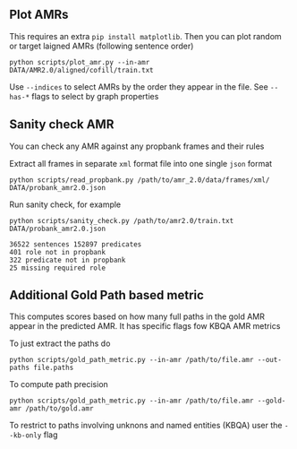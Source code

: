 ## Plot AMRs

This requires an extra `pip install matplotlib`. Then you can plot random or
target laigned AMRs (following sentence order)

```
python scripts/plot_amr.py --in-amr DATA/AMR2.0/aligned/cofill/train.txt
```

Use `--indices` to select AMRs by the order they appear in the file. See
`--has-*` flags to select by graph properties

## Sanity check AMR 

You can check any AMR against any propbank frames and their rules

Extract all frames in separate `xml` format file into one single `json` format
```
python scripts/read_propbank.py /path/to/amr_2.0/data/frames/xml/ DATA/probank_amr2.0.json
```

Run sanity check, for example
```
python scripts/sanity_check.py /path/to/amr2.0/train.txt DATA/probank_amr2.0.json

36522 sentences 152897 predicates
401 role not in propbank
322 predicate not in propbank
25 missing required role
```

## Additional Gold Path based metric

This computes scores based on how many full paths in the gold AMR appear
in the predicted AMR. It has specific flags fow KBQA AMR metrics

To just extract the paths do
```
python scripts/gold_path_metric.py --in-amr /path/to/file.amr --out-paths file.paths
```

To compute path precision
```
python scripts/gold_path_metric.py --in-amr /path/to/file.amr --gold-amr /path/to/gold.amr
```

To restrict to paths involving unknons and named entities (KBQA) user the `--kb-only` flag
